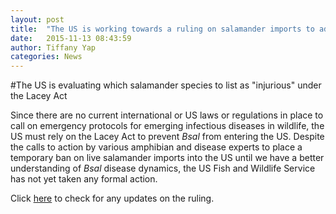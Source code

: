 ```yaml
---
layout: post
title:  "The US is working towards a ruling on salamander imports to address _Bsal_"
date:   2015-11-13 08:43:59
author: Tiffany Yap
categories: News
---
```


#The US is evaluating which salamander species to list as "injurious" under the Lacey Act

Since there are no current international or US laws or regulations in place to call on emergency protocols for emerging infectious diseases in wildlife, the US must rely on the Lacey Act to prevent _Bsal_ from entering the US. Despite the calls to action by various amphibian and disease experts to place a temporary ban on live salamander imports into the US until we have a better understanding of _Bsal_ disease dynamics, the US Fish and Wildlife Service has not yet taken any formal action.

Click [here](http://www.reginfo.gov/public/Forward?SearchTarget=Agenda&textfield=salamandrivorans) to check for any updates on the ruling.



